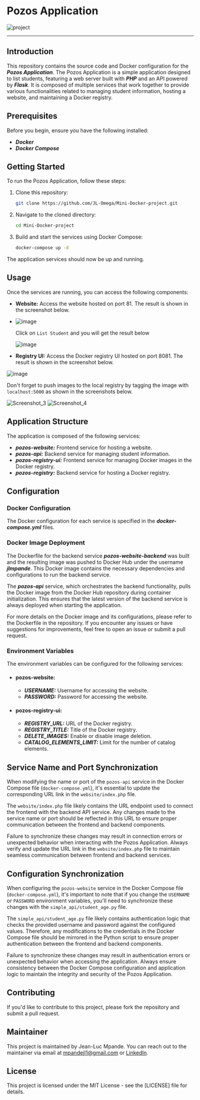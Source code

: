 # Pozos Application

![project](https://user-images.githubusercontent.com/18481009/84582395-ba230b00-adeb-11ea-9453-22ed1be7e268.jpg)


------------
## Introduction

This repository contains the source code and Docker configuration for the ***Pozos Application***. The Pozos Application is a simple application designed to list students, featuring a web server built with ***PHP*** and an API powered by ***Flask***. It is composed of multiple services that work together to provide various functionalities related to managing student information, hosting a website, and maintaining a Docker registry.

## Prerequisites

Before you begin, ensure you have the following installed:

- ***Docker***
- ***Docker Compose***

## Getting Started
To run the Pozos Application, follow these steps:
1. Clone this repository:
   ```bash
   git clone https://github.com/JL-Omega/Mini-Docker-project.git
   ```
2. Navigate to the cloned directory:
     ```bash
   cd Mini-Docker-project
   ```
3. Build and start the services using Docker Compose:
     ```bash
   docker-compose up -d
   ```

  The application services should now be up and running.

## Usage

Once the services are running, you can access the following components:

- **Website:** Access the website hosted on port 81. The result is shown in the screenshot below.
- 
  ![image](https://github.com/JL-Omega/Docker-project/assets/96908472/b5bb033d-1e9b-4671-b8d4-9018ee06c84b)

  Click on `List Student` and you will get the result below

  ![image](https://github.com/JL-Omega/Docker-project/assets/96908472/528f9bb7-cdb0-4290-ae1b-156e5453b83b)

  
- **Registry UI:** Access the Docker registry UI hosted on port 8081. The result is shown in the screenshot below.

 ![image](https://github.com/JL-Omega/Docker-project/assets/96908472/f26e5757-6dc9-4a5e-b9b3-3f36b86da88f)

Don't forget to push images to the local registry by tagging the image with `localhost:5000` as shown in the screenshots below.

![Screenshot_3](https://github.com/JL-Omega/Docker-project/assets/96908472/fc134587-32a2-4b02-ab11-36796f94e4da)
![Screenshot_4](https://github.com/JL-Omega/Docker-project/assets/96908472/0a05d349-b15f-437b-bea1-09b6f88d0981)

## Application Structure

The application is composed of the following services:

- ***pozos-website:*** Frontend service for hosting a website.
- ***pozos-api:*** Backend service for managing student information.
- ***pozos-registry-ui:*** Frontend service for managing Docker images in the Docker registry.
- ***pozos-registry:*** Backend service for hosting a Docker registry.
  
## Configuration

### Docker Configuration

The Docker configuration for each service is specified in the ***docker-compose.yml*** files.

### Docker Image Deployment

The Dockerfile for the backend service ***pozos-website-backend*** was built and the resulting image was pushed to Docker Hub under the username ***jlmpande***. This Docker image contains the necessary dependencies and configurations to run the backend service.

The ***pozos-api*** service, which orchestrates the backend functionality, pulls the Docker image from the Docker Hub repository during container initialization. This ensures that the latest version of the backend service is always deployed when starting the application.

For more details on the Docker image and its configurations, please refer to the Dockerfile in the repository. If you encounter any issues or have suggestions for improvements, feel free to open an issue or submit a pull request.

### Environment Variables

The environment variables can be configured for the following services:

- #### pozos-website:

  - ***USERNAME:*** Username for accessing the website.
  - ***PASSWORD:*** Password for accessing the website.

- #### pozos-registry-ui:

  - ***REGISTRY_URL:*** URL of the Docker registry.
  - ***REGISTRY_TITLE:*** Title of the Docker registry.
  - ***DELETE_IMAGES:*** Enable or disable image deletion.
  - ***CATALOG_ELEMENTS_LIMIT:*** Limit for the number of catalog elements.
    
## Service Name and Port Synchronization

When modifying the name or port of the `pozos-api` service in the Docker Compose file (`docker-compose.yml`), it's essential to update the corresponding URL link in the `website/index.php` file.

The `website/index.php` file likely contains the URL endpoint used to connect the frontend with the backend API service. Any changes made to the service name or port should be reflected in this URL to ensure proper communication between the frontend and backend components.

Failure to synchronize these changes may result in connection errors or unexpected behavior when interacting with the Pozos Application. Always verify and update the URL link in the `website/index.php` file to maintain seamless communication between frontend and backend services.

## Configuration Synchronization

When configuring the `pozos-website` service in the Docker Compose file (`docker-compose.yml`), it's important to note that if you change the `USERNAME` or `PASSWORD` environment variables, you'll need to synchronize these changes with the `simple_api/student_age.py` file.

The `simple_api/student_age.py` file likely contains authentication logic that checks the provided username and password against the configured values. Therefore, any modifications to the credentials in the Docker Compose file should be mirrored in the Python script to ensure proper authentication between the frontend and backend components.

Failure to synchronize these changes may result in authentication errors or unexpected behavior when accessing the application. Always ensure consistency between the Docker Compose configuration and application logic to maintain the integrity and security of the Pozos Application.

## Contributing
If you'd like to contribute to this project, please fork the repository and submit a pull request.

## Maintainer
This project is maintained by Jean-Luc Mpande. You can reach out to the maintainer via email at mpandejl1@gmail.com or [LinkedIn](https://www.linkedin.com/in/jean-luc-mpande-75981a23b/).

## License
This project is licensed under the MIT License - see the [LICENSE] file for details.
 





